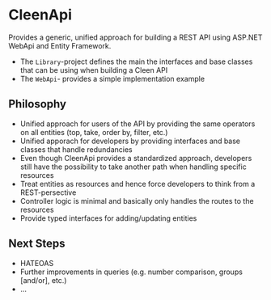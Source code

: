 # CleenApi

Provides a generic, unified approach for building a REST API using ASP.NET WebApi and Entity Framework.
- The `Library`-project defines the main the interfaces and base classes that can be using when building a Cleen API
- The `WebApi`- provides a simple implementation example

## Philosophy
- Unified approach for users of the API by providing the same operators on all entities (top, take, order by, filter, etc.)
- Unified apporach for developers by providing interfaces and base classes that handle redundancies
- Even though CleenApi provides a standardized approach, developers still have the possibility to take another path when handling specific resources
- Treat entities as resources and hence force developers to think from a REST-persective
- Controller logic is minimal and basically only handles the routes to the resources
- Provide typed interfaces for adding/updating entities

## Next Steps
- HATEOAS
- Further improvements in queries (e.g. number comparison, groups [and/or], etc.)
- ...
